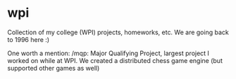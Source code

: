 # wpi
Collection of my college (WPI) projects, homeworks, etc. We are going back to 1996 here :)

One worth a mention: /mqp: Major Qualifying Project, largest project I worked on while at WPI. 
We created a distributed chess game engine (but supported other games as well) 

